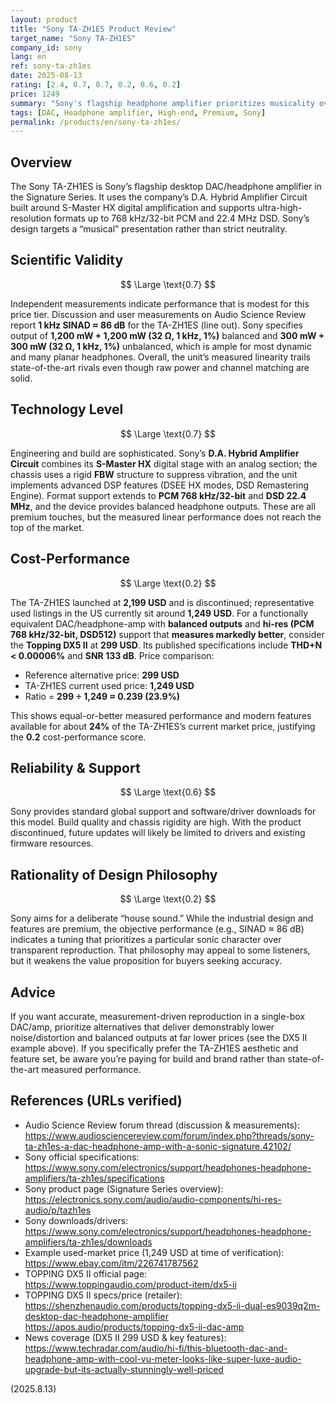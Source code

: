 ```yaml
---
layout: product
title: "Sony TA-ZH1ES Product Review"
target_name: "Sony TA-ZH1ES"
company_id: sony
lang: en
ref: sony-ta-zh1es
date: 2025-08-13
rating: [2.4, 0.7, 0.7, 0.2, 0.6, 0.2]
price: 1249
summary: "Sony's flagship headphone amplifier prioritizes musicality over transparency with intentionally colored sound signature at premium pricing"
tags: [DAC, Headphone amplifier, High-end, Premium, Sony]
permalink: /products/en/sony-ta-zh1es/
---
```

## Overview

The Sony TA-ZH1ES is Sony’s flagship desktop DAC/headphone amplifier in the Signature Series. It uses the company’s D.A. Hybrid Amplifier Circuit built around S-Master HX digital amplification and supports ultra-high-resolution formats up to 768 kHz/32-bit PCM and 22.4 MHz DSD. Sony’s design targets a “musical” presentation rather than strict neutrality.

## Scientific Validity

$$ \Large \text{0.7} $$

Independent measurements indicate performance that is modest for this price tier. Discussion and user measurements on Audio Science Review report **1 kHz SINAD ≈ 86 dB** for the TA-ZH1ES (line out). Sony specifies output of **1,200 mW + 1,200 mW (32 Ω, 1 kHz, 1%)** balanced and **300 mW + 300 mW (32 Ω, 1 kHz, 1%)** unbalanced, which is ample for most dynamic and many planar headphones. Overall, the unit’s measured linearity trails state-of-the-art rivals even though raw power and channel matching are solid.

## Technology Level

$$ \Large \text{0.7} $$

Engineering and build are sophisticated. Sony’s **D.A. Hybrid Amplifier Circuit** combines its **S-Master HX** digital stage with an analog section; the chassis uses a rigid **FBW** structure to suppress vibration, and the unit implements advanced DSP features (DSEE HX modes, DSD Remastering Engine). Format support extends to **PCM 768 kHz/32-bit** and **DSD 22.4 MHz**, and the device provides balanced headphone outputs. These are all premium touches, but the measured linear performance does not reach the top of the market.

## Cost-Performance

$$ \Large \text{0.2} $$

The TA-ZH1ES launched at **2,199 USD** and is discontinued; representative used listings in the US currently sit around **1,249 USD**. For a functionally equivalent DAC/headphone-amp with **balanced outputs** and **hi-res (PCM 768 kHz/32-bit, DSD512)** support that **measures markedly better**, consider the **Topping DX5 II** at **299 USD**. Its published specifications include **THD+N < 0.00006%** and **SNR 133 dB**. Price comparison:

- Reference alternative price: **299 USD**  
- TA-ZH1ES current used price: **1,249 USD**  
- Ratio = **299 ÷ 1,249 ≈ 0.239 (23.9%)**

This shows equal-or-better measured performance and modern features available for about **24%** of the TA-ZH1ES’s current market price, justifying the **0.2** cost-performance score.

## Reliability & Support

$$ \Large \text{0.6} $$

Sony provides standard global support and software/driver downloads for this model. Build quality and chassis rigidity are high. With the product discontinued, future updates will likely be limited to drivers and existing firmware resources.

## Rationality of Design Philosophy

$$ \Large \text{0.2} $$

Sony aims for a deliberate “house sound.” While the industrial design and features are premium, the objective performance (e.g., SINAD ≈ 86 dB) indicates a tuning that prioritizes a particular sonic character over transparent reproduction. That philosophy may appeal to some listeners, but it weakens the value proposition for buyers seeking accuracy.

## Advice

If you want accurate, measurement-driven reproduction in a single-box DAC/amp, prioritize alternatives that deliver demonstrably lower noise/distortion and balanced outputs at far lower prices (see the DX5 II example above). If you specifically prefer the TA-ZH1ES aesthetic and feature set, be aware you’re paying for build and brand rather than state-of-the-art measured performance.

## References (URLs verified)

- Audio Science Review forum thread (discussion & measurements):  
  https://www.audiosciencereview.com/forum/index.php?threads/sony-ta-zh1es-a-dac-headphone-amp-with-a-sonic-signature.42102/
- Sony official specifications:  
  https://www.sony.com/electronics/support/headphones-headphone-amplifiers/ta-zh1es/specifications
- Sony product page (Signature Series overview):  
  https://electronics.sony.com/audio/audio-components/hi-res-audio/p/tazh1es
- Sony downloads/drivers:  
  https://www.sony.com/electronics/support/headphones-headphone-amplifiers/ta-zh1es/downloads
- Example used-market price (1,249 USD at time of verification):  
  https://www.ebay.com/itm/226741787562
- TOPPING DX5 II official page:  
  https://www.toppingaudio.com/product-item/dx5-ii
- TOPPING DX5 II specs/price (retailer):  
  https://shenzhenaudio.com/products/topping-dx5-ii-dual-es9039q2m-desktop-dac-headphone-amplifier  
  https://apos.audio/products/topping-dx5-ii-dac-amp
- News coverage (DX5 II 299 USD & key features):  
  https://www.techradar.com/audio/hi-fi/this-bluetooth-dac-and-headphone-amp-with-cool-vu-meter-looks-like-super-luxe-audio-upgrade-but-its-actually-stunningly-well-priced

(2025.8.13)

